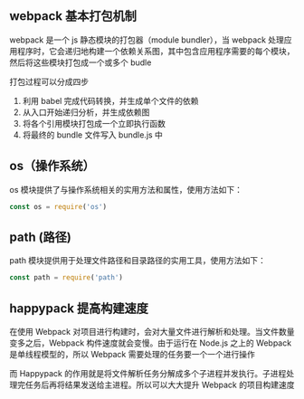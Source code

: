 ## webpack 基本打包机制

webpack 是一个 js 静态模块的打包器（module bundler），当 webpack 处理应用程序时，它会递归地构建一个依赖关系图，其中包含应用程序需要的每个模块，然后将这些模块打包成一个或多个 budle

打包过程可以分成四步
1. 利用 babel 完成代码转换，并生成单个文件的依赖
2. 从入口开始递归分析，并生成依赖图
3. 将各个引用模块打包成一个立即执行函数
4. 将最终的 bundle 文件写入 bundle.js 中

## os（操作系统）
os 模块提供了与操作系统相关的实用方法和属性，使用方法如下：

```js
const os = require('os')
```

## path (路径)
path 模块提供用于处理文件路径和目录路径的实用工具，使用方法如下：

```js
const path = require('path')
```

## happypack 提高构建速度
在使用 Webpack 对项目进行构建时，会对大量文件进行解析和处理。当文件数量变多之后，Webpack 构件速度就会变慢。由于运行在 Node.js 之上的 Webpack 是单线程模型的，所以 Webpack 需要处理的任务要一个一个进行操作

而 Happypack 的作用就是将文件解析任务分解成多个子进程并发执行。子进程处理完任务后再将结果发送给主进程。所以可以大大提升 Webpack 的项目构建速度
